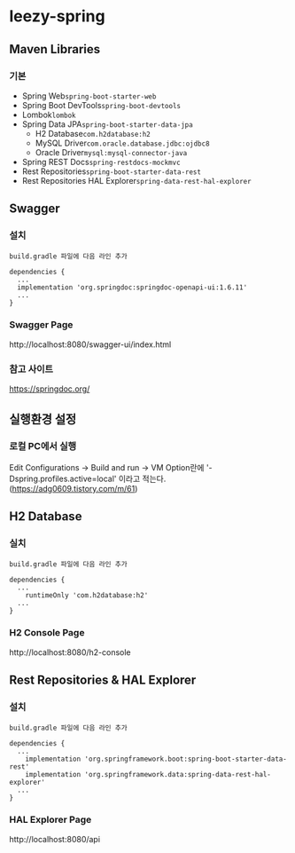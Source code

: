 # leezy-spring

## Maven Libraries
### 기본
- Spring Web`spring-boot-starter-web`
- Spring Boot DevTools`spring-boot-devtools`
- Lombok`lombok`
- Spring Data JPA`spring-boot-starter-data-jpa`
    - H2 Database`com.h2database:h2`
    - MySQL Driver`com.oracle.database.jdbc:ojdbc8`
    - Oracle Driver`mysql:mysql-connector-java`
- Spring REST Docs`spring-restdocs-mockmvc`
- Rest Repositories`spring-boot-starter-data-rest`
- Rest Repositories HAL Explorer`spring-data-rest-hal-explorer`

## Swagger
### 설치
```
build.gradle 파일에 다음 라인 추가

dependencies {
  ...
  implementation 'org.springdoc:springdoc-openapi-ui:1.6.11'
  ...
}  
```
### Swagger Page
http://localhost:8080/swagger-ui/index.html
### 참고 사이트
https://springdoc.org/

## 실행환경 설정
### 로컬 PC에서 실행
Edit Configurations -> Build and run -> VM Option란에 '-Dspring.profiles.active=local' 이라고 적는다.
(https://adg0609.tistory.com/m/61)

## H2 Database
### 실치 
```
build.gradle 파일에 다음 라인 추가

dependencies {
  ...
	runtimeOnly 'com.h2database:h2'
  ...
}  
```
### H2 Console Page
http://localhost:8080/h2-console

## Rest Repositories & HAL Explorer
### 설치
```
build.gradle 파일에 다음 라인 추가

dependencies {
  ...
    implementation 'org.springframework.boot:spring-boot-starter-data-rest'
    implementation 'org.springframework.data:spring-data-rest-hal-explorer'
  ...
}  
```
### HAL Explorer Page
http://localhost:8080/api